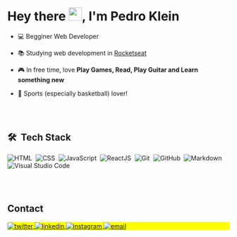 <h1 align="left">Hey there <img src="https://raw.githubusercontent.com/kaueMarques/kaueMarques/master/hi.gif" height="30px">, I'm Pedro Klein</h1>
<p align="left"></p>

- 💻 Begginer Web Developer 

- 📚 Studying web development in [Rocketseat](https://www.rocketseat.com.br/)

- 🎮 In free time, love **Play Games, Read, Play Guitar and Learn something new**

- 🏀 Sports (especially basketball) lover!


<br><br>
## 🛠 &nbsp;Tech Stack
![HTML](https://img.shields.io/badge/-HTML-05122A?style=flat&logo=HTML5)&nbsp;
![CSS](https://img.shields.io/badge/-CSS-05122A?style=flat&logo=CSS3&logoColor=1572B6)&nbsp;
![JavaScript](https://img.shields.io/badge/-JavaScript-05122A?style=flat&logo=javascript)&nbsp;
![ReactJS](https://img.shields.io/badge/-ReactJS-05122A?style=flat&logo=React&logoColor=1572B6)&nbsp;
![Git](https://img.shields.io/badge/-Git-05122A?style=flat&logo=Git)&nbsp;
![GitHub](https://img.shields.io/badge/-GitHub-05122A?style=flat&logo=github)&nbsp;
![Markdown](https://img.shields.io/badge/-Markdown-05122A?style=flat&logo=markdown)&nbsp;
![Visual Studio Code](https://img.shields.io/badge/-Visual%20Studio%20Code-05122A?style=flat&logo=visual-studio-code&logoColor=007ACC)&nbsp;

<!--
<br><br>
## ⚙️ &nbsp;GitHub Analytics
<p align="left">
<img width="530em" src="https://github-readme-stats.vercel.app/api?username=pedrohenrikle&show_icons=true&theme=vision-friendly-dark" alt="pedrohenrikle's stats"/>
<img width="530em" src="https://github-readme-stats.vercel.app/api/top-langs/?username=pedrohenrikle&layout=compact&theme=vision-friendly-dark" alt="pedrohenrikle's most languages"/>
</p>
-->

<br><br>

## Contact

<p align="left" style="background:yellow">
<a href="https://twitter.com/pedro_klein1" target="_blank">
  <img align="center" src="https://img.shields.io/badge/-pedro__klein1-05122A?style=flat&logo=twitter" alt="twitter"/>  
</a>
<a href="https://www.linkedin.com/in/pedro-klein/" target="_blank">
  <img align="center" src="https://img.shields.io/badge/-pedro--klein-05122A?style=flat&logo=linkedin" alt="linkedin"/>
</a>
<a href="https://www.instagram.com/pedro.klein1/" target="_blank">
 <img align="center" src="https://img.shields.io/badge/-pedro.klein1-05122A?style=flat&logo=instagram" alt="instagram"/>
</a>
<a href="mailto:pedro.klein.sl@gmail.com" target="_blank">
 <img align="center" src="https://img.shields.io/badge/-pedro.klein.sl@gmail.com-05122A?style=flat&logo=gmail" alt="email"/>
</a>
</p>
